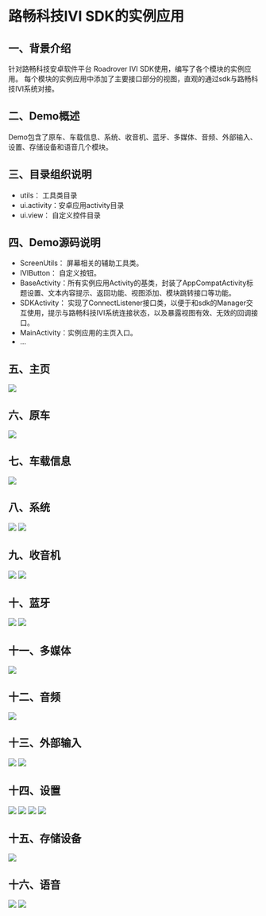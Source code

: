 路畅科技IVI SDK的实例应用
==============================================

一、背景介绍
------------
针对路畅科技安卓软件平台 Roadrover IVI SDK使用，编写了各个模块的实例应用。
每个模块的实例应用中添加了主要接口部分的视图，直观的通过sdk与路畅科技IVI系统对接。

二、Demo概述
------------
Demo包含了原车、车载信息、系统、收音机、蓝牙、多媒体、音频、外部输入、设置、存储设备和语音几个模块。

三、目录组织说明
----------------
+ utils：      工具类目录
+ ui.activity：安卓应用activity目录
+ ui.view：    自定义控件目录

四、Demo源码说明
----------------
+ ScreenUtils： 屏幕相关的辅助工具类。
+ IVIButton：   自定义按钮。
+ BaseActivity：所有实例应用Activity的基类，封装了AppCompatActivity标题设置、文本内容提示、返回功能、视图添加、模块跳转接口等功能。
+ SDKActivity： 实现了ConnectListener接口类，以便于和sdk的Manager交互使用，提示与路畅科技IVI系统连接状态，以及暴露视图有效、无效的回调接口。
+ MainActivity：实例应用的主页入口。
+ ...

五、主页
----------------
![](screenshots/main.png)

六、原车
----------------
![](screenshots/car/1.png)

七、车载信息
----------------
![](screenshots/vehicle/1.png)

八、系统
----------------
![](screenshots/system/1.png)
![](screenshots/system/2.png)

九、收音机
----------------
![](screenshots/radio/1.png)
![](screenshots/radio/2.png)

十、蓝牙
----------------
![](screenshots/bluetooth/1.png)
![](screenshots/bluetooth/2.png)

十一、多媒体
----------------
![](screenshots/media/1.png)

十二、音频
----------------
![](screenshots/audio/1.png)

十三、外部输入
----------------
![](screenshots/avin/1.png)
![](screenshots/avin/2.png)

十四、设置
----------------
![](screenshots/settings/main.png)
![](screenshots/settings/turn_page.png)
![](screenshots/settings/get_data.png)
![](screenshots/settings/listener.png)

十五、存储设备
----------------
![](screenshots/storage/1.png)

十六、语音
----------------
![](screenshots/voice/1.png)
![](screenshots/voice/2.png)
